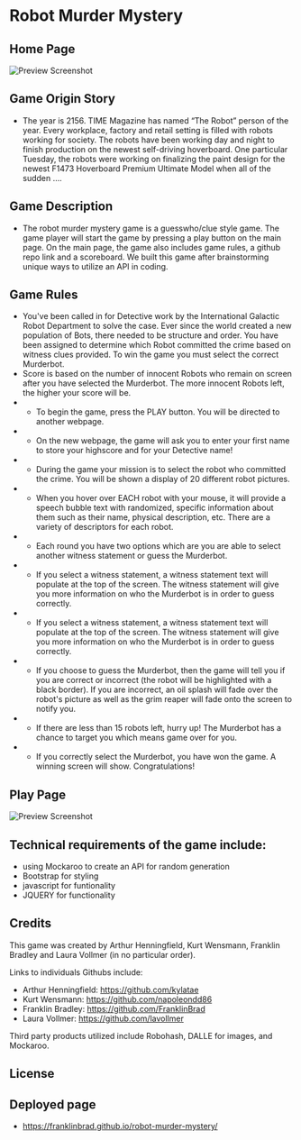 # Robot Murder Mystery

## Home Page

![Preview Screenshot](../group-project-1/assets/img/screenshot-robo-game.png)

## Game Origin Story

* The year is 2156. TIME Magazine has named “The Robot” person of the year. Every workplace, factory and retail setting is filled with robots working for society. The robots have been working day and night to finish production on the newest self-driving hoverboard. One particular Tuesday, the robots were working on finalizing the paint design for the newest F1473 Hoverboard Premium Ultimate Model when all of the sudden ….

## Game Description

* The robot murder mystery game is a guesswho/clue style game. The game player will start the game by pressing a play button on the main page. On the main page, the game also includes game rules, a github repo link and a scoreboard. We built this game after brainstorming unique ways to utilize an API in coding. 


## Game Rules
* You've been called in for Detective work by the International Galactic Robot Department to solve the case.  Ever since the world created a new population of Bots, there needed to be structure and order.  You have been assigned to determine which Robot committed the crime based on witness clues provided. To win the game you must select the correct Murderbot.
* Score is based on the number of innocent Robots who remain on screen after you have selected the Murderbot. The more innocent Robots left, the higher your score will be.
* * To begin the game, press the PLAY button. You will be directed to another webpage. 
* * On the new webpage, the game will ask you to enter your first name to store your highscore and for your Detective name!
* * During the game your mission is to select the robot who committed the crime. You will be shown a display of 20 different robot pictures.
* *  When you hover over EACH robot with your mouse, it will provide a speech bubble text with randomized, specific information about them such as their name, physical description, etc. There are a variety of descriptors for each robot.
* * Each round you have two options which are you are able to select another witness statement or guess the Murderbot.
* * If you select a witness statement, a witness statement text will populate at the top of the screen. The witness statement will give you more information on who the Murderbot is in order to guess correctly.
* * If you select a witness statement, a witness statement text will populate at the top of the screen. The witness statement will give you more information on who the Murderbot is in order to guess correctly.
* * If you choose to guess the Murderbot, then the game will tell you if you are correct or incorrect (the robot will be highlighted with a black border). If you are incorrect, an oil splash will fade over the robot's picture as well as the grim reaper will fade onto the screen to notify you.
* * If there are less than 15 robots left, hurry up! The Murderbot has a chance to target you which means game over for you. 
* * If you correctly select the Murderbot, you have won the game. A winning screen will show. Congratulations!   
 

## Play Page

![Preview Screenshot](../group-project-1/assets/img/screenshot-play-page.png)


## Technical requirements of the game include:
- using Mockaroo to create an API for random generation
- Bootstrap for styling
- javascript for funtionality
- JQUERY for functionality



## Credits

This game was created by Arthur Henningfield, Kurt Wensmann, Franklin Bradley and Laura Vollmer (in no particular order).

Links to individuals Githubs include:
* Arthur Henningfield: https://github.com/kylatae
* Kurt Wensmann: https://github.com/napoleondd86
* Franklin Bradley: https://github.com/FranklinBrad
* Laura Vollmer: https://github.com/lavollmer

Third party products utilized include Robohash, DALLE for images, and Mockaroo.

## License

## Deployed page

* https://franklinbrad.github.io/robot-murder-mystery/
